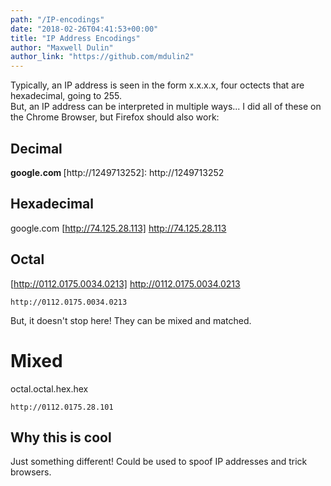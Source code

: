 ```yaml
---
path: "/IP-encodings"
date: "2018-02-26T04:41:53+00:00"
title: "IP Address Encodings"
author: "Maxwell Dulin"
author_link: "https://github.com/mdulin2"
---
```


Typically, an IP address is seen in the form x.x.x.x, four octects that are hexadecimal, going to 255.  
But, an IP address can be interpreted in multiple ways...
I did all of these on the Chrome Browser, but Firefox should also work:

## Decimal
<b> google.com </b>
[http://1249713252]: http://1249713252


## Hexadecimal 
google.com
[http://74.125.28.113] http://74.125.28.113


## Octal

[http://0112.0175.0034.0213] http://0112.0175.0034.0213
```google.com
http://0112.0175.0034.0213
```

But, it doesn't stop here! They can be mixed and matched.
# Mixed
octal.octal.hex.hex
```google.com
http://0112.0175.28.101
```
## Why this is cool

Just something different! Could be used to spoof IP addresses and trick browsers.

